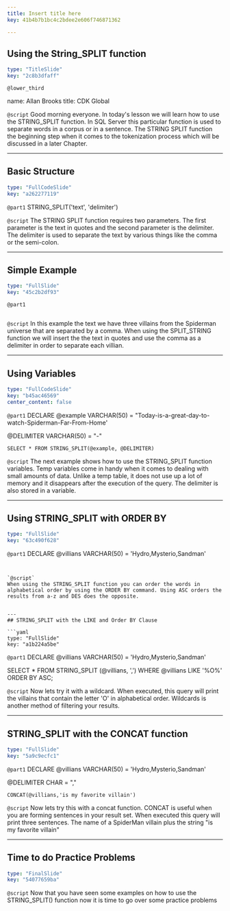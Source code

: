 ```yaml
---
title: Insert title here
key: 41b4b7b1bc4c2bdee2e606f746871362

---
```

## Using the String_SPLIT function

```yaml
type: "TitleSlide"
key: "2c8b3dfaff"
```

`@lower_third`

name: Allan Brooks
title: CDK Global


`@script`
Good morning everyone. In today's lesson we will learn how to use the STRING_SPLIT function. In SQL Server this particular function is used to separate words in a corpus or in a sentence. The STRING SPLIT function the beginning step when it comes to the tokenization process which will be discussed in a later Chapter.


---
## Basic Structure

```yaml
type: "FullCodeSlide"
key: "a262277119"
```

`@part1`
STRING_SPLIT('text', 'delimiter')


`@script`
The STRING SPLIT function requires two parameters. The first parameter is the text in quotes and the second parameter is the delimiter. The delimiter is used to separate the text by various things like the comma or the semi-colon.


---
## Simple Example

```yaml
type: "FullSlide"
key: "45c2b2df93"
```

`@part1`
```STRING_SPLIT('Hydro,Mysterio,Sandman', ',')
```


`@script`
In this example the text we have three villains from the Spiderman universe that are separated by a comma. When using the SPLIT_STRING function we will insert the the text in quotes and use the comma as a delimiter in order to separate each villian.


---
## Using Variables

```yaml
type: "FullCodeSlide"
key: "b45ac46569"
center_content: false
```

`@part1`
DECLARE @example VARCHAR(50) = "Today-is-a-great-day-to-watch-Spiderman-Far-From-Home' 

@DELIMITER VARCHAR(50) = "-"

```SELECT * FROM STRING_SPLIT(@example, @DELIMITER)```


`@script`
The next example shows how to use the STRING_SPLIT function variables. Temp variables come in handy when it comes to  dealing with small amounts of data. Unlike a temp table, it does not use up a lot of memory and it disappears after the execution of the query. The delimiter is also stored in a variable.


---
## Using STRING_SPLIT with ORDER BY

```yaml
type: "FullSlide"
key: "63c490f628"
```

`@part1`
DECLARE @villians VARCHAR(50) = 'Hydro,Mysterio,Sandman'

```STRING_SPLIT('Hydro,Mysterio,Sandman', ',') ORDER BY ASC


`@script`
When using the STRING_SPLIT function you can order the words in alphabetical order by using the ORDER BY command. Using ASC orders the results from a-z and DES does the opposite.


---
## STRING_SPLIT with the LIKE and Order BY Clause

```yaml
type: "FullSlide"
key: "a1b224a5be"
```

`@part1`
DECLARE @villians VARCHAR(50) = 'Hydro,Mysterio,Sandman'


SELECT * 
FROM STRING_SPLIT (@villians, ',')
WHERE @villians LIKE '%O%'
ORDER BY ASC;


`@script`
Now lets try it with a wildcard. When executed, this query will print the villains that contain the letter 'O' in alphabetical order. Wildcards is another method of filtering your results.


---
## STRING_SPLIT with the CONCAT function

```yaml
type: "FullSlide"
key: "5a9c9ecfc1"
```

`@part1`
DECLARE @villians VARCHAR(50) = 'Hydro,Mysterio,Sandman'

@DELIMITER CHAR = ","

```CONCAT(@villians,'is my favorite villain')```


`@script`
Now lets try this with a concat function. CONCAT is useful when you are forming sentences in your result set. When executed this query will print three sentences. The name of a SpiderMan villain plus the string "is my favorite villain"


---
## Time to do Practice Problems

```yaml
type: "FinalSlide"
key: "54077659ba"
```

`@script`
Now that you have seen some examples on how to use the STRING_SPLIT() function now it is time to go over some practice problems

